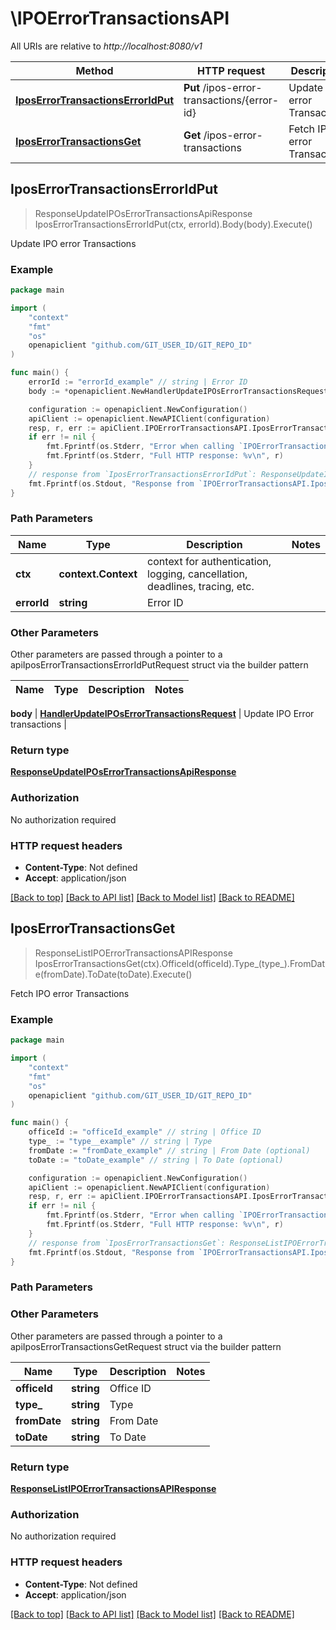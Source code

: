 # \IPOErrorTransactionsAPI

All URIs are relative to *http://localhost:8080/v1*

Method | HTTP request | Description
------------- | ------------- | -------------
[**IposErrorTransactionsErrorIdPut**](IPOErrorTransactionsAPI.md#IposErrorTransactionsErrorIdPut) | **Put** /ipos-error-transactions/{error-id} | Update IPO error Transactions
[**IposErrorTransactionsGet**](IPOErrorTransactionsAPI.md#IposErrorTransactionsGet) | **Get** /ipos-error-transactions | Fetch IPO error Transactions



## IposErrorTransactionsErrorIdPut

> ResponseUpdateIPOsErrorTransactionsApiResponse IposErrorTransactionsErrorIdPut(ctx, errorId).Body(body).Execute()

Update IPO error Transactions



### Example

```go
package main

import (
	"context"
	"fmt"
	"os"
	openapiclient "github.com/GIT_USER_ID/GIT_REPO_ID"
)

func main() {
	errorId := "errorId_example" // string | Error ID
	body := *openapiclient.NewHandlerUpdateIPOsErrorTransactionsRequest(int32(9000001), "remarks of error", int32(10145824)) // HandlerUpdateIPOsErrorTransactionsRequest | Update IPO Error transactions

	configuration := openapiclient.NewConfiguration()
	apiClient := openapiclient.NewAPIClient(configuration)
	resp, r, err := apiClient.IPOErrorTransactionsAPI.IposErrorTransactionsErrorIdPut(context.Background(), errorId).Body(body).Execute()
	if err != nil {
		fmt.Fprintf(os.Stderr, "Error when calling `IPOErrorTransactionsAPI.IposErrorTransactionsErrorIdPut``: %v\n", err)
		fmt.Fprintf(os.Stderr, "Full HTTP response: %v\n", r)
	}
	// response from `IposErrorTransactionsErrorIdPut`: ResponseUpdateIPOsErrorTransactionsApiResponse
	fmt.Fprintf(os.Stdout, "Response from `IPOErrorTransactionsAPI.IposErrorTransactionsErrorIdPut`: %v\n", resp)
}
```

### Path Parameters


Name | Type | Description  | Notes
------------- | ------------- | ------------- | -------------
**ctx** | **context.Context** | context for authentication, logging, cancellation, deadlines, tracing, etc.
**errorId** | **string** | Error ID | 

### Other Parameters

Other parameters are passed through a pointer to a apiIposErrorTransactionsErrorIdPutRequest struct via the builder pattern


Name | Type | Description  | Notes
------------- | ------------- | ------------- | -------------

 **body** | [**HandlerUpdateIPOsErrorTransactionsRequest**](HandlerUpdateIPOsErrorTransactionsRequest.md) | Update IPO Error transactions | 

### Return type

[**ResponseUpdateIPOsErrorTransactionsApiResponse**](ResponseUpdateIPOsErrorTransactionsApiResponse.md)

### Authorization

No authorization required

### HTTP request headers

- **Content-Type**: Not defined
- **Accept**: application/json

[[Back to top]](#) [[Back to API list]](../README.md#documentation-for-api-endpoints)
[[Back to Model list]](../README.md#documentation-for-models)
[[Back to README]](../README.md)


## IposErrorTransactionsGet

> ResponseListIPOErrorTransactionsAPIResponse IposErrorTransactionsGet(ctx).OfficeId(officeId).Type_(type_).FromDate(fromDate).ToDate(toDate).Execute()

Fetch IPO error Transactions



### Example

```go
package main

import (
	"context"
	"fmt"
	"os"
	openapiclient "github.com/GIT_USER_ID/GIT_REPO_ID"
)

func main() {
	officeId := "officeId_example" // string | Office ID
	type_ := "type__example" // string | Type
	fromDate := "fromDate_example" // string | From Date (optional)
	toDate := "toDate_example" // string | To Date (optional)

	configuration := openapiclient.NewConfiguration()
	apiClient := openapiclient.NewAPIClient(configuration)
	resp, r, err := apiClient.IPOErrorTransactionsAPI.IposErrorTransactionsGet(context.Background()).OfficeId(officeId).Type_(type_).FromDate(fromDate).ToDate(toDate).Execute()
	if err != nil {
		fmt.Fprintf(os.Stderr, "Error when calling `IPOErrorTransactionsAPI.IposErrorTransactionsGet``: %v\n", err)
		fmt.Fprintf(os.Stderr, "Full HTTP response: %v\n", r)
	}
	// response from `IposErrorTransactionsGet`: ResponseListIPOErrorTransactionsAPIResponse
	fmt.Fprintf(os.Stdout, "Response from `IPOErrorTransactionsAPI.IposErrorTransactionsGet`: %v\n", resp)
}
```

### Path Parameters



### Other Parameters

Other parameters are passed through a pointer to a apiIposErrorTransactionsGetRequest struct via the builder pattern


Name | Type | Description  | Notes
------------- | ------------- | ------------- | -------------
 **officeId** | **string** | Office ID | 
 **type_** | **string** | Type | 
 **fromDate** | **string** | From Date | 
 **toDate** | **string** | To Date | 

### Return type

[**ResponseListIPOErrorTransactionsAPIResponse**](ResponseListIPOErrorTransactionsAPIResponse.md)

### Authorization

No authorization required

### HTTP request headers

- **Content-Type**: Not defined
- **Accept**: application/json

[[Back to top]](#) [[Back to API list]](../README.md#documentation-for-api-endpoints)
[[Back to Model list]](../README.md#documentation-for-models)
[[Back to README]](../README.md)

